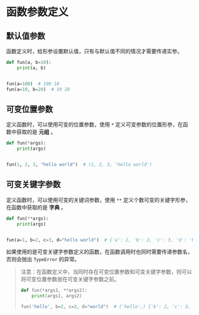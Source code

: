 # 函数参数定义

## 默认值参数

函数定义时，给形参设置默认值，只有与默认值不同的情况才需要传递实参。

```python
def fun(a, b=10):
    print(a, b)


fun(a=100)  # 100 10
fun(a=10, b=20)  # 10 20
```

## 可变位置参数

定义函数时，可以使用可变的位置参数，使用 `*` 定义可变参数的位置形参，在函数中获取的是 **元组** 。

```python
def fun(*args):
    print(args)


fun(1, 2, 3, "hello world")  # (1, 2, 3, 'hello world')
```

## 可变关键字参数

定义函数时，可以使用可变的关键词参数，使用 `**` 定义个数可变的关键字形参，在函数中获取的是 **字典** 。

```python
def fun(**args):
    print(args)


fun(a=1, b=2, c=3, d="hello world")  # {'a': 1, 'b': 2, 'c': 3, 'd': 'hello world'}
```

如果使用的是可变关键字参数定义的函数，在函数调用时也同时需要传递参数名，否则会抛出 `TypeError` 的异常。

> 注意：在函数定义中，当同时存在可变位置参数和可变关键字参数，则可以将可变位置参数放在可变关键字参数之前。
> ```python
> def fun(*args1, **args2):
>     print(args1, args2)
> 
> fun('hello', b=2, c=3, d="world")  # ('hello',) {'b': 2, 'c': 3, 'd': 'world'}
> ```